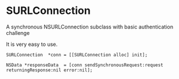 SURLConnection
==============

A synchronous NSURLConnection subclass with basic authentication challenge

It is very easy to use.


    SURLConnection  *conn = [[SURLConnection alloc] init];
    
    NSData *responseData  = [conn sendSynchronousRequest:request returningResponse:nil error:nil];
